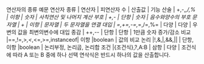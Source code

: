 연산자의 종류 예문
 연산자 종류  |        연산자              | 피연산자 수  | 산출값 | 기능
     산술    | +,-,*,/,%                  |    이항     |  숫자  | 사칙연산 및 나머지 계산
     부호    | +,-                        |    단항     |  숫자  | 음수와양수의 부호
     문자열  | +                          |    이항     | 문자열  | 두 문자열을 연결
     대입    | =,+=,-=,*=,/=,%=           |    다양     | 다양   | 우변의 값을 최변의변수에 대입
     종감    | ++,--                      |    단항     | 단항   | 1만큼 숫자 증가/감소
     비교    |==,!=,>_,<_,<=,>=,instanceof|    이항     |boolean | 값의 비교
     논리    |!,&,|,&&,||                 |   단항,이항 |boolean | 논리부정, 논리곱, 논리합
     조건    |{조건식},?,A:B               |   삼항     |  다양  | 조건식에 따라 A 또는 B 중에 하나 선택
연삭식은 반드시 하나의 값을 산출합니다.
